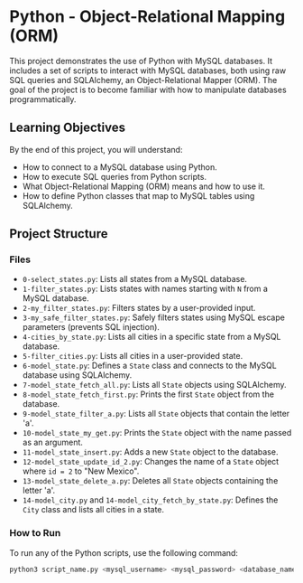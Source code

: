 # Python - Object-Relational Mapping (ORM)

This project demonstrates the use of Python with MySQL databases. It includes a set of scripts to interact with MySQL databases, both using raw SQL queries and SQLAlchemy, an Object-Relational Mapper (ORM). The goal of the project is to become familiar with how to manipulate databases programmatically.

## Learning Objectives

By the end of this project, you will understand:

- How to connect to a MySQL database using Python.
- How to execute SQL queries from Python scripts.
- What Object-Relational Mapping (ORM) means and how to use it.
- How to define Python classes that map to MySQL tables using SQLAlchemy.

## Project Structure

### Files

- `0-select_states.py`: Lists all states from a MySQL database.
- `1-filter_states.py`: Lists states with names starting with `N` from a MySQL database.
- `2-my_filter_states.py`: Filters states by a user-provided input.
- `3-my_safe_filter_states.py`: Safely filters states using MySQL escape parameters (prevents SQL injection).
- `4-cities_by_state.py`: Lists all cities in a specific state from a MySQL database.
- `5-filter_cities.py`: Lists all cities in a user-provided state.
- `6-model_state.py`: Defines a `State` class and connects to the MySQL database using SQLAlchemy.
- `7-model_state_fetch_all.py`: Lists all `State` objects using SQLAlchemy.
- `8-model_state_fetch_first.py`: Prints the first `State` object from the database.
- `9-model_state_filter_a.py`: Lists all `State` objects that contain the letter 'a'.
- `10-model_state_my_get.py`: Prints the `State` object with the name passed as an argument.
- `11-model_state_insert.py`: Adds a new `State` object to the database.
- `12-model_state_update_id_2.py`: Changes the name of a `State` object where `id = 2` to "New Mexico".
- `13-model_state_delete_a.py`: Deletes all `State` objects containing the letter 'a'.
- `14-model_city.py` and `14-model_city_fetch_by_state.py`: Defines the `City` class and lists all cities in a state.

### How to Run

To run any of the Python scripts, use the following command:

```bash
python3 script_name.py <mysql_username> <mysql_password> <database_name>
